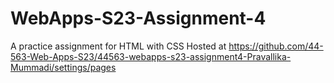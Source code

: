 # WebApps-S23-Assignment-4
A practice assignment for HTML with CSS Hosted at https://github.com/44-563-Web-Apps-S23/44563-webapps-s23-assignment4-Pravallika-Mummadi/settings/pages

